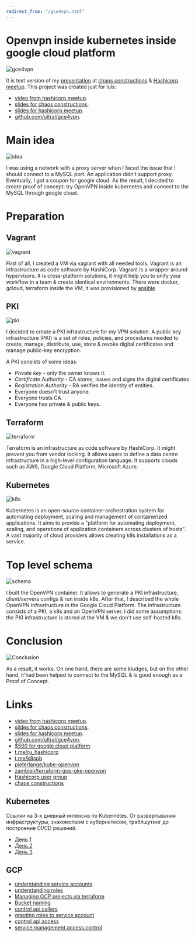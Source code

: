 ```yaml
---
redirect_from: "/gce4vpn.html"
---
```

#  Openvpn inside kubernetes inside google cloud platform

![gce4vpn](assets/gce4vpn-intro.png?raw=true "gce4vpn")

It is text version of my [presentation](https://cloud.mail.ru/public/MK6G/DgNtrv5x5) at [chaos constructions](https://chaosconstructions.ru/) & [Hashicorp meetup](https://www.meetup.com/St-Petersburg-Russia-HashiCorp-User-Group/events/253644141/). This project was created just for luls:
* [video from hashicorp meetup](https://www.youtube.com/watch?v=BgOvc3pIJXo).
* [slides for chaos constructions](https://cloud.mail.ru/public/MK6G/DgNtrv5x5).
* [slides for hashicorp meetup](https://cloud.mail.ru/public/F193/yjoC7irob).
* [github.com/ultral/gce4vpn](https://github.com/ultral/gce4vpn).

# Main idea

![idea](assets/gce4vpn-idea.png?raw=true "idea")

I was using a network with a proxy server when I faced the issue that I should connect to a MySQL port. An application didn't support proxy. Eventually, I got a coupon for google cloud. As the result, I decided to create proof of concept: try OpenVPN inside kubernetes and connect to the MySQL through google cloud.

# Preparation

## Vagrant

![vagrant](assets/gce4vpn-vagrant.png?raw=true "vagrant")

First of all, I created a VM via vagrant with all needed tools. Vagrant is an infrastructure as code software by HashiCorp. Vagrant is a wrapper around hypervisors. It is cross-platform solutions, it might help you to unify your workflow in a team & create identical environments. There were docker, gcloud, terraform inside the VM, it was provisioned by [ansible](ansible.md)

## PKI

![pki](assets/gce4vpn-pki.png?raw=true "pki")

I decided to create a PKI infrastructure for my VPN solution. A public key infrastructure (PKI) is a set of roles, policies, and procedures needed to create, manage, distribute, use, store & revoke digital certificates and manage public-key encryption.

A PKI consists of some ideas:
* *Private key* - only the owner knows it.
* *Certificate Authority* - CA stores, issues and signs the digital certificates
* *Registration Authority* - RA verifies the identity of entities.
* Everyone doesn't trust anyone.
* Everyone trusts CA.
* Everyone has private & public keys.

## Terraform

![terraform](assets/gce4vpn-terraform.png?raw=true "terraform")

Terraform is an infrastructure as code software by HashiCorp. It might prevent you from vendor locking. It allows users to define a data centre infrastructure in a high-level configuration language. It supports clouds such as AWS, Google Cloud Platform, Microsoft Azure.

## Kubernetes

![k8s](assets/gce4vpn-k8s.png?raw=true "k8s")

Kubernetes is an open-source container-orchestration system for automating deployment, scaling and management of containerized applications. It aims to provide a "platform for automating deployment, scaling, and operations of application containers across clusters of hosts". A vast majority of cloud providers allows creating k8s installations as a service.

# Top level schema

![schema](assets/gce4vpn-schema.png?raw=true "schema")

I built the OpenVPN container. It allows to generate a PKI infrastructure, client/servers configs & run inside k8s. After that, I described the whole OpenVPN infrastructure in the Google Cloud Platform. The infrastructure consists of a PKI, a k8s and an OpenVPN server. I did some assumptions: the PKI infrastructure is stored at the VM & we don't use self-hosted k8s.

# Conclusion

![Conclusion](assets/gce4vpn-conclusion.png?raw=true "Conclusion")

As a result, it works. On one hand, there are some kludges, but on the other hand, it'had been helped to connect to the MySQL & is good enough as a Proof of Concept. 

# Links

* [video from hashicorp meetup](https://www.youtube.com/watch?v=BgOvc3pIJXo).
* [slides for chaos constructions](https://cloud.mail.ru/public/MK6G/DgNtrv5x5).
* [slides for hashicorp meetup](https://cloud.mail.ru/public/F193/yjoC7irob).
* [github.com/ultral/gce4vpn](https://github.com/ultral/gce4vpn).
* [$500 for google cloud platform](https://about.gitlab.com/2018/04/05/gke-gitlab-integration/)
* [t.me/ru_hashicorp](https://t.me/ru_hashicorp)
* [t.me/k8spb](https://t.me/k8spb)
* [pieterlange/kube-openvpn](https://github.com/pieterlange/kube-openvpn)
* [zambien/terraform-gcp-gke-openvpn](https://github.com/zambien/terraform-gcp-gke-openvpn)
* [Hashicorp user group](https://www.meetup.com/St-Petersburg-Russia-HashiCorp-User-Group/events/253644141/)
* [chaos constructions](https://chaosconstructions.ru/)

## Kubernetes

Ссылки на 3-х дневный интенсив по Kubernetes. От развертывания инфраструктуры, знакомством с кубернетесом, траблшутинг до построение CI/CD решений.
* [День 1](https://www.youtube.com/watch?v=pdAXKkMc8ls)
* [День 2](https://www.youtube.com/watch?v=UB4dDrnKB_Y)
* [День 3](https://www.youtube.com/watch?v=srBQOOpiAow)

## GCP
* [understanding service accounts](https://cloud.google.com/iam/docs/understanding-service-accounts)
* [understanding roles](https://cloud.google.com/iam/docs/understanding-roles)
* [Managing GCP projects via terraform](https://cloud.google.com/community/tutorials/managing-gcp-projects-with-terraform)
* [Bucket naming](https://cloud.google.com/storage/docs/naming)
* [control api callers](https://cloud.google.com/endpoints/docs/openapi/control-api-callers)
* [granting roles to service account](https://cloud.google.com/iam/docs/granting-roles-to-service-accounts)
* [control api access](https://cloud.google.com/endpoints/docs/openapi/control-api-access)
* [service management access control](https://cloud.google.com/service-infrastructure/docs/service-management/access-control)
